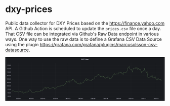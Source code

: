 # dxy-prices

Public data collector for DXY Prices based on the https://finance.yahoo.com API.
A Github Action is scheduled to update the `prices.csv` file once a day. That
CSV file can be integrated via Github's Raw Data endpoint in various ways. One
way to use the raw data is to define a Grafana CSV Data Source using the plugin
https://grafana.com/grafana/plugins/marcusolsson-csv-datasource.

![Grafana](/asset/grafana.png)
